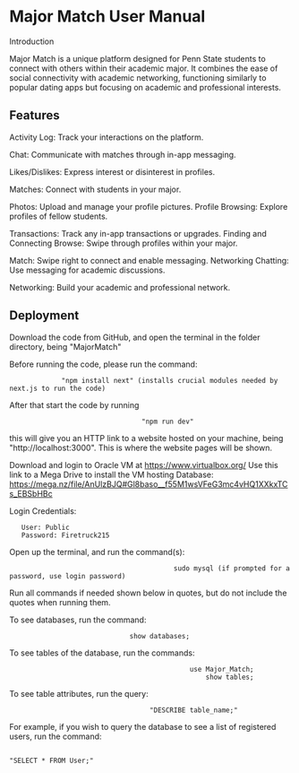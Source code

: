 # Major Match User Manual 


Introduction

Major Match is a unique platform designed for Penn State students to connect with others within their academic major. It combines the ease of social connectivity with academic networking, functioning similarly to popular dating apps but focusing on academic and professional interests.


## Features

Activity Log: Track your interactions on the platform. 

Chat: Communicate with matches through in-app messaging.

 Likes/Dislikes: Express interest or disinterest in profiles. 

Matches: Connect with students in your major.
 
Photos: Upload and manage your profile pictures. Profile Browsing: Explore profiles of fellow students. 

Transactions: Track any in-app transactions or upgrades. Finding and Connecting Browse: Swipe through profiles within your major. 

Match: Swipe right to connect and enable messaging. Networking Chatting: Use messaging for academic discussions. 

Networking: Build your academic and professional network.


## Deployment

Download the code from GitHub, and open the terminal in the folder directory, being "MajorMatch"

Before running the code, please run the command:
                                                
                 "npm install next" (installs crucial modules needed by next.js to run the code)

After that start the code by running 
                                     
                                     "npm run dev" 
this will give you an HTTP link to a website hosted on your machine, being "http://localhost:3000".
This is where the website pages will be shown.

Download and login to Oracle VM at https://www.virtualbox.org/
Use this link to a Mega Drive to install the VM hosting Database: https://mega.nz/file/AnUlzBJQ#Gl8baso__f55M1wsVFeG3mc4vHQ1XXkxTCs_EBSbHBc

Login Credentials:

       User: Public
       Password: Firetruck215


Open up the terminal, and run the command(s):
                                             
                                             sudo mysql (if prompted for a password, use login password)

Run all commands if needed shown below in quotes, but do not include the quotes when running them.

To see databases, run the command: 
                                  
                                  show databases;

To see tables of the database, run the commands:
                                                 
                                                 use Major_Match;
                                                     show tables;

To see table attributes, run the query:
                                       
                                       "DESCRIBE table_name;"

For example, if you wish to query the database to see a list of registered users, run the command:
                                                                                                  
                                                                                                  "SELECT * FROM User;"

